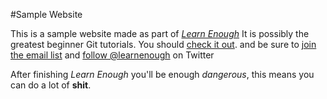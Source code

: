 #Sample Website

This is a sample website made as part of [*Learn Enough*](http://learnenough.com/git-tutorial)
It is possibly the greatest beginner Git tutorials. You should [check it out](http://learnenough.com/git-tutorial). and be sure to [join the email list](http://learnenough.com/#email_list) and
[follow @learnenough](http://twitter.com/learnenough) on Twitter

After finishing *Learn Enough* you'll be enough *dangerous*, this means you can do a lot of **shit**.
